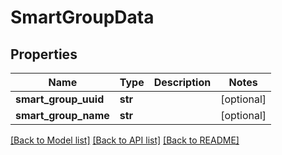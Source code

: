# SmartGroupData

## Properties
Name | Type | Description | Notes
------------ | ------------- | ------------- | -------------
**smart_group_uuid** | **str** |  | [optional] 
**smart_group_name** | **str** |  | [optional] 

[[Back to Model list]](../README.md#documentation-for-models) [[Back to API list]](../README.md#documentation-for-api-endpoints) [[Back to README]](../README.md)



